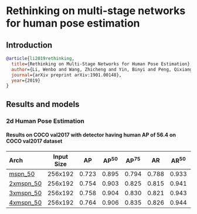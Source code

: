 # Rethinking on multi-stage networks for human pose estimation

## Introduction

<!-- [ALGORITHM] -->

```bibtex
@article{li2019rethinking,
  title={Rethinking on Multi-Stage Networks for Human Pose Estimation},
  author={Li, Wenbo and Wang, Zhicheng and Yin, Binyi and Peng, Qixiang and Du, Yuming and Xiao, Tianzi and Yu, Gang and Lu, Hongtao and Wei, Yichen and Sun, Jian},
  journal={arXiv preprint arXiv:1901.00148},
  year={2019}
}
```

## Results and models

### 2d Human Pose Estimation

#### Results on COCO val2017 with detector having human AP of 56.4 on COCO val2017 dataset

| Arch                                                              | Input Size |  AP   | AP<sup>50</sup> | AP<sup>75</sup> |  AR   | AR<sup>50</sup> |                                                  ckpt                                                   |                                                log                                                 |
| :---------------------------------------------------------------- | :--------: | :---: | :-------------: | :-------------: | :---: | :-------------: | :-----------------------------------------------------------------------------------------------------: | :------------------------------------------------------------------------------------------------: |
| [mspn_50](/configs/top_down/mspn/coco/mspn50_coco_256x192.py)     |  256x192   | 0.723 |      0.895      |      0.794      | 0.788 |      0.933      |  [ckpt](https://download.openmmlab.com/mmpose/top_down/mspn/mspn50_coco_256x192-8fbfb5d0_20201123.pth)  |  [log](https://download.openmmlab.com/mmpose/top_down/mspn/mspn50_coco_256x192_20201123.log.json)  |
| [2xmspn_50](/configs/top_down/mspn/coco/2xmspn50_coco_256x192.py) |  256x192   | 0.754 |      0.903      |      0.825      | 0.815 |      0.941      | [ckpt](https://download.openmmlab.com/mmpose/top_down/mspn/2xmspn50_coco_256x192-c8765a5c_20201123.pth) | [log](https://download.openmmlab.com/mmpose/top_down/mspn/2xmspn50_coco_256x192_20201123.log.json) |
| [3xmspn_50](/configs/top_down/mspn/coco/3xmspn50_coco_256x192.py) |  256x192   | 0.758 |      0.904      |      0.830      | 0.821 |      0.943      | [ckpt](https://download.openmmlab.com/mmpose/top_down/mspn/3xmspn50_coco_256x192-e348f18e_20201123.pth) | [log](https://download.openmmlab.com/mmpose/top_down/mspn/3xmspn50_coco_256x192_20201123.log.json) |
| [4xmspn_50](/configs/top_down/mspn/coco/4xmspn50_coco_256x192.py) |  256x192   | 0.764 |      0.906      |      0.835      | 0.826 |      0.944      | [ckpt](https://download.openmmlab.com/mmpose/top_down/mspn/4xmspn50_coco_256x192-7b837afb_20201123.pth) | [log](https://download.openmmlab.com/mmpose/top_down/mspn/4xmspn50_coco_256x192_20201123.log.json) |
